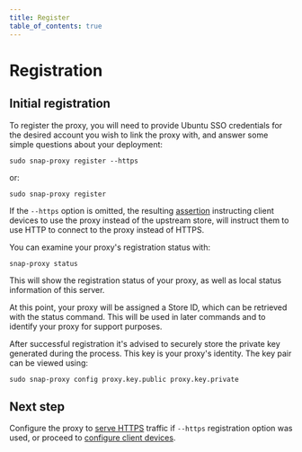 ```yaml
---
title: Register
table_of_contents: true
---
```


# Registration

## Initial registration

To register the proxy, you will need to provide Ubuntu SSO credentials
for the desired account you wish to link the proxy with, and answer
some simple questions about your deployment:

    sudo snap-proxy register --https

or:

    sudo snap-proxy register

If the `--https` option is omitted, the resulting [assertion](devices.md)
instructing client devices to use the proxy instead of the upstream store, will
instruct them to use HTTP to connect to the proxy instead of HTTPS.

You can examine your proxy's registration status with:

    snap-proxy status

This will show the registration status of your proxy, as well as local
status information of this server.

At this point, your proxy will be assigned a Store ID, which can be retrieved
with the status command. This will be used in later commands and to
identify your proxy for support purposes.

After successful registration it's advised to securely store the private key
generated during the process. This key is your proxy's identity. The key
pair can be viewed using:

    sudo snap-proxy config proxy.key.public proxy.key.private


## Next step

Configure the proxy to [serve HTTPS](security.md) traffic if `--https`
registration option was used, or proceed to [configure client
devices](devices.md).

